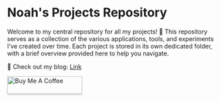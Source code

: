 # Noah's Projects Repository  

Welcome to my central repository for all my projects! 🚀 This repository serves as a collection of the various applications, tools, and experiments I’ve created over time. Each project is stored in its own dedicated folder, with a brief overview provided here to help you navigate.  

📝 Check out my blog: [Link](https://codeandscale.hashnode.dev/integrating-custom-oidc-provider-with-nextjs-and-next-auth-v5-a-step-by-step-guide) <br/>

<a href="https://buymeacoffee.com/noahediz" target="_blank"><img src="https://www.buymeacoffee.com/assets/img/custom_images/orange_img.png" alt="Buy Me A Coffee" style="height: 41px !important;width: 174px !important;box-shadow: 0px 3px 2px 0px rgba(190, 190, 190, 0.5) !important;-webkit-box-shadow: 0px 3px 2px 0px rgba(190, 190, 190, 0.5) !important;" ></a>